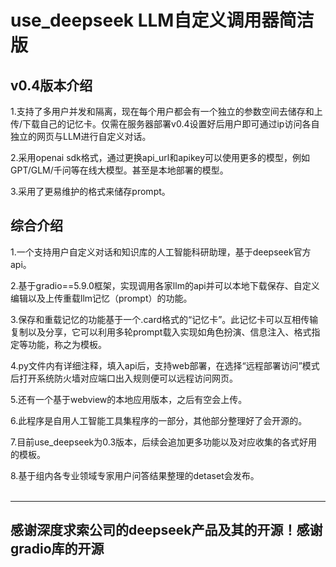 # use_deepseek LLM自定义调用器简洁版


## v0.4版本介绍

1.支持了多用户并发和隔离，现在每个用户都会有一个独立的参数空间去储存和上传/下载自己的记忆卡。仅需在服务器部署v0.4设置好后用户即可通过ip访问各自独立的网页与LLM进行自定义对话。<br />

2.采用openai sdk格式，通过更换api_url和apikey可以使用更多的模型，例如GPT/GLM/千问等在线大模型。甚至是本地部署的模型。<br />

3.采用了更易维护的格式来储存prompt。<br />


## 综合介绍

1.一个支持用户自定义对话和知识库的人工智能科研助理，基于deepseek官方api。<br />

2.基于gradio==5.9.0框架，实现调用各家llm的api并可以本地下载保存、自定义编辑以及上传重载llm记忆（prompt）的功能。<br />

3.保存和重载记忆的功能基于一个.card格式的“记忆卡”。此记忆卡可以互相传输复制以及分享，它可以利用多轮prompt载入实现如角色扮演、信息注入、格式指定等功能，称之为模板。<br />

4.py文件内有详细注释，填入api后，支持web部署，在选择“远程部署访问”模式后打开系统防火墙对应端口出入规则便可以远程访问网页。<br />

5.还有一个基于webview的本地应用版本，之后有空会上传。<br />

6.此程序是自用人工智能工具集程序的一部分，其他部分整理好了会开源的。<br />

7.目前use_deepseek为0.3版本，后续会追加更多功能以及对应收集的各式好用的模板。<br />

8.基于组内各专业领域专家用户问答结果整理的detaset会发布。<br /><br />


---------------------------------------------------------
感谢深度求索公司的deepseek产品及其的开源！感谢gradio库的开源
---------------------------------------------------------

